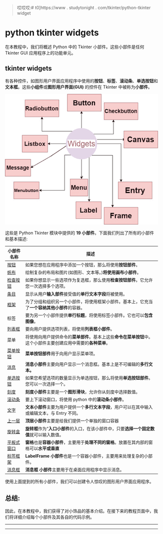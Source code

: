 > 哎哎哎:# t0]https://www . studytonight . com/tkinter/python-tkinter widget


# python tkinter widgets

在本教程中，我们将概述 Python 中的 Tkinter 小部件。这些小部件是任何 Tkinter GUI 应用程序上的功能单元。

## tkinter widgets

有各种控件，如图形用户界面应用程序中使用的**按钮**、**标签**、**滚动条**、**单选按钮**和**文本框**。这些**小组件**或**图形用户界面(GUI)** 的控件在 Tkinter 中被称为**小部件**。

![Python Tkintor Widgets](img/6f86791174a9a0ddd02f33420ce4e3bc.png)

这些是 Python Tkinter 模块中提供的 **19 小部件**。下面我们列出了所有的小部件和基本描述:

| **小部件名称** | **描述** |
| --- | --- |
| [按钮](http://studytonight.com/tkinter/python-tkinter-button-widget) | 如果您想在应用程序中添加一个按钮，那么将使用**按钮部件**。 |
| [帆布](http://studytonight.com/tkinter/python-tkinter-canvas-widget) | 绘制复杂的布局和图片(如图形、文本等。)**将使用画布小部件**。 |
| [检查按钮](http://studytonight.com/tkinter/python-tkinter-checkbutton-widget) | 如果你想显示一些选项作为复选框，那么使用**检查按钮部件**。它允许您一次选择多个选项。 |
| [条目](http://studytonight.com/tkinter/python-tkinter-entry-widget) | 显示从用户**输入部件**接受值的**单行文本字段**将被使用。 |
| [框架](http://studytonight.com/tkinter/python-tkinter-frame-widget) | 为了分组和组织另一个小部件，将使用框架小部件。基本上，它充当了**一个容纳其他小部件**的容器。 |
| 标签 | 要为另一个小部件提供**单行标题**，将使用标签小部件。它也可以**包含图像**。 |
| [列表框](http://studytonight.com/tkinter/python-tkinter-listbox-widget) | 要向用户提供选项列表，将使用**列表框小部件**。 |
| 菜单 | 将使用向用户提供命令的**菜单部件**。基本上这些**命令在菜单按钮**中。这个小部件主要创建应用中需要的**各种菜单**。 |
| [菜单按钮](http://studytonight.com/tkinter/python-tkinter-menubutton-widget) | **菜单按钮部件**用于向用户显示菜单项。 |
| [消息](http://studytonight.com/tkinter/python-tkinter-message-widget) | **消息小部件**主要向用户显示一个消息框。基本上是不可编辑的**多行文本。** |
| [单选按钮](http://studytonight.com/tkinter/python-tkinter-radiobutton-widget) | 如果您希望选项的数量显示为单选按钮，那么将使用**单选按钮部件**。您可以一次选择一个。 |
| [刻度](http://studytonight.com/tkinter/python-tkinter-scale-widget) | **刻度小部件**主要是一个**图形滑块**，允许你从刻度中选择数值。 |
| [滚动条](http://studytonight.com/tkinter/python-tkinter-scrollbar-widget) | 要上下滚动窗口，将使用 python 中的**滚动条小部件**。 |
| [文字](http://studytonight.com/tkinter/python-tkinter-text-widget) | **文本小部件**主要为用户提供一个**多行文本字段**，用户可以在其中输入或编辑文本，与 Entry 不同。 |
| [上一层](http://studytonight.com/tkinter/python-tkinter-toplevel-widget) | **顶层小部件**主要是给我们提供一个单独的窗口容器 |
| [旋转盒](http://studytonight.com/tkinter/python-tkinter-spinbox-widget) | **旋转框**作为“**入口小部件**的入口，在该小部件中，只要**选择一个固定数值**就可以输入数值。 |
| [平板式窗口](http://studytonight.com/tkinter/python-tkinter-panedwindow-widget) | **窗格**也是**容器小部件**，主要用于**处理不同的窗格**。放置在其内部的窗格可以**水平或垂直** |
| [标签框架](http://studytonight.com/tkinter/python-tkinter-labelframe-widget) | **LabelFrame 小部件**也是一个容器小部件，主要用来处理复杂的小部件。 |
| [消息框](http://studytonight.com/tkinter/python-tkinter-messagebox) | **消息框** **小部件**主要用于在桌面应用程序中显示消息。 |

使用上面提到的所有小部件，我们可以创建令人惊叹的图形用户界面应用程序。

## 总结:

因此，在本教程中，我们获得了对小饰品的基本介绍。在接下来的教程页面中，我们将详细介绍每个小部件及其各自的代码示例。

* * *

* * *